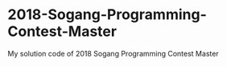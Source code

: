 # 2018-Sogang-Programming-Contest-Master
My solution code of 2018 Sogang Programming Contest Master
